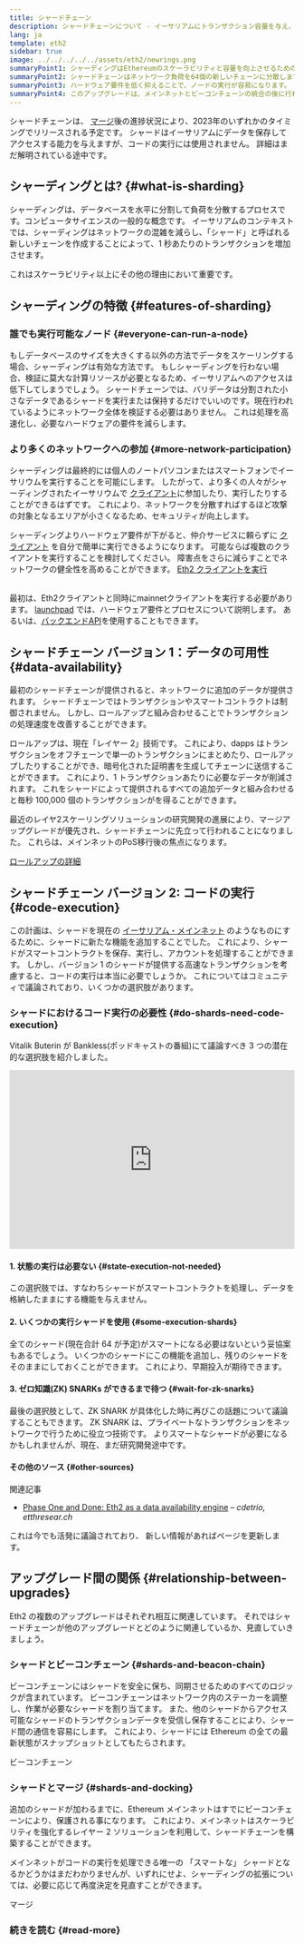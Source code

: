 ```yaml
---
title: シャードチェーン
description: シャードチェーンについて - イーサリアムにトランザクション容量を与え、実行を容易にするネットワークのパーティション。
lang: ja
template: eth2
sidebar: true
image: ../../../../../assets/eth2/newrings.png
summaryPoint1: シャーディングはEthereumのスケーラビリティと容量を向上させるための、マルチフェーズのアップグレードです。
summaryPoint2: シャードチェーンはネットワーク負荷を64個の新しいチェーンに分散します。
summaryPoint3: ハードウェア要件を低く抑えることで、ノードの実行が容易になります。
summaryPoint4: このアップグレードは、メインネットとビーコンチェーンの統合の後に行われる予定です。
---
```


<UpgradeStatus dateKey="page-eth2-upgrades-shards-date">
    シャードチェーンは、 <a href="/eth2/merge/">マージ</a>後の進捗状況により、2023年のいずれかのタイミングでリリースされる予定です。 シャードはイーサリアムにデータを保存してアクセスする能力を与えますが、コードの実行には使用されません。 詳細はまだ解明されている途中です。
</UpgradeStatus>

## シャーディングとは? {#what-is-sharding}

シャーディングは、データベースを水平に分割して負荷を分散するプロセスです。コンピュータサイエンスの一般的な概念です。 イーサリアムのコンテキストでは、シャーディングはネットワークの混雑を減らし、「シャード」と呼ばれる新しいチェーンを作成することによって、1 秒あたりのトランザクションを増加させます。

これはスケーラビリティ以上にその他の理由において重要です。

## シャーディングの特徴 {#features-of-sharding}

### 誰でも実行可能なノード {#everyone-can-run-a-node}

もしデータベースのサイズを大きくする以外の方法でデータをスケーリングする場合、シャーディングは有効な方法です。 もしシャーディングを行わない場合、検証に莫大な計算リソースが必要となるため、イーサリアムへのアクセスは低下してしまうでしょう。 シャードチェーンでは、バリデータは分割された小さなデータであるシャードを実行または保持するだけでいいのです。現在行われているようにネットワーク全体を検証する必要はありません。 これは処理を高速化し、必要なハードウェアの要件を減らします。

### より多くのネットワークへの参加 {#more-network-participation}

シャーディングは最終的には個人のノートパソコンまたはスマートフォンでイーサリウムを実行することを可能にします。 したがって、より多くの人々がシャーディングされたイーサリウムで [クライアント](/developers/docs/nodes-and-clients/)に参加したり、実行したりすることができるはずです。 これにより、ネットワークを分散すればするほど攻撃の対象となるエリアが小さくなるため、セキュリティが向上します。

シャーディングよりハードウェア要件が下がると、仲介サービスに頼らずに [クライアント](/developers/docs/nodes-and-clients/) を自分で簡単に実行できるようになります。 可能ならば複数のクライアントを実行することを検討してください。 障害点をさらに減らすことでネットワークの健全性を高めることができます。 [Eth2 クライアントを実行](/eth2/get-involved/)

<br />

<InfoBanner isWarning={true}>
  最初は、Eth2クライアントと同時にmainnetクライアントを実行する必要があります。 <a href="https://launchpad.ethereum.org" target="_blank">launchpad</a> では、ハードウェア要件とプロセスについて説明します。 あるいは、<a href="/developers/docs/apis/backend/#available-libraries">バックエンドAPI</a>を使用することもできます。
</InfoBanner>

## シャードチェーン バージョン 1：データの可用性 {#data-availability}

最初のシャードチェーンが提供されると、ネットワークに追加のデータが提供されます。 シャードチェーンではトランザクションやスマートコントラクトは制御されません。 しかし、ロールアップと組み合わせることでトランザクションの処理速度を改善することができます。

ロールアップは、現在「レイヤー 2」技術です。 これにより、dapps はトランザクションをオフチェーンで単一のトランザクションにまとめたり、ロールアップしたりすることができ、暗号化された証明書を生成してチェーンに送信することができます。 これにより、1 トランザクションあたりに必要なデータが削減されます。 これをシャードによって提供されるすべての追加データと組み合わせると毎秒 100,000 個のトランザクションがを得ることができます。

<InfoBanner isWarning={false}>
  最近のレイヤ2スケーリングソリューションの研究開発の進展により、マージアップグレードが優先され、シャードチェーンに先立って行われることになりました。 これらは、メインネットのPoS移行後の焦点になります。

[ロールアップの詳細](/developers/docs/scaling/layer-2-rollups/)
</InfoBanner>

## シャードチェーン バージョン 2: コードの実行 {#code-execution}

この計画は、シャードを現在の [イーサリアム・メインネット](/glossary/#mainnet) のようなものにするために、シャードに新たな機能を追加することでした。 これにより、シャードがスマートコントラクトを保存、実行し、アカウントを処理することができます。 しかし、バージョン 1 のシャードが提供する高速なトランザクションを考慮すると、コードの実行は本当に必要でしょうか。 これについてはコミュニティで議論されており、いくつかの選択肢があります。

### シャードにおけるコード実行の必要性 {#do-shards-need-code-execution}

Vitalik Buterin が Bankless(ポッドキャストの番組)にて議論すべき 3 つの潜在的な選択肢を紹介しました。

<iframe width="100%" height="315" src="https://www.youtube.com/embed/-R0j5AMUSzA?start=5841" frameborder="0" allow="accelerometer; autoplay; clipboard-write; encrypted-media; gyroscope; picture-in-picture" allowfullscreen mark="crwd-mark"></iframe>

#### 1. 状態の実行は必要ない {#state-execution-not-needed}

この選択肢では、すなわちシャードがスマートコントラクトを処理し、データを格納したままにする機能を与えません。

#### 2. いくつかの実行シャードを使用 {#some-execution-shards}

全てのシャード(現在合計 64 が予定)がスマートになる必要はないという妥協案もあるでしょう。 いくつかのシャードにこの機能を追加し、残りのシャードをそのままにしておくことができます。 これにより、早期投入が期待できます。

#### 3. ゼロ知識(ZK) SNARKs ができるまで待つ {#wait-for-zk-snarks}

最後の選択肢として、ZK SNARK が具体化した時に再びこの話題について議論することもできます。 ZK SNARK は、プライベートなトランザクションをネットワークで行うために役立つ技術です。 よりスマートなシャードが必要になるかもしれませんが、現在、まだ研究開発途中です。

#### その他のソース {#other-sources}

関連記事

- [Phase One and Done: Eth2 as a data availability engine](https://ethresear.ch/t/phase-one-and-done-eth2-as-a-data-availability-engine/5269/8) – _cdetrio, etthresear.ch_

これは今でも活発に議論されており、 新しい情報があればページを更新します。

## アップグレード間の関係 {#relationship-between-upgrades}

Eth2 の複数のアップグレードはそれぞれ相互に関連しています。 それではシャードチェーンが他のアップグレードとどのように関連しているか、見直していきましょう。

### シャードとビーコンチェーン {#shards-and-beacon-chain}

ビーコンチェーンにはシャードを安全に保ち、同期させるためのすべてのロジックが含まれています。 ビーコンチェーンはネットワーク内のステーカーを調整し、作業が必要なシャードを割り当てます。 また、他のシャードからアクセス可能なシャードのトランザクションデータを受信し保存することにより、シャード間の通信を容易にします。 これにより、シャードには Ethereum の全ての最新状態がスナップショットとしてもたらされます。

<ButtonLink to="/eth2/beacon-chain/">ビーコンチェーン</ButtonLink>

### シャードとマージ {#shards-and-docking}

追加のシャードが加わるまでに、Ethereum メインネットはすでにビーコンチェーンにより、保護される事になります。 これにより、メインネットはスケーラビリティを強化するレイヤー 2 ソリューションを利用して、シャードチェーンを構築することができます。

メインネットがコードの実行を処理できる唯一の 「スマートな」 シャードとなるかどうかはまだわかりませんが、いずれにせよ、シャーディングの拡張については、必要に応じて再度決定を見直すことができます。

<ButtonLink to="/eth2/merge/">マージ</ButtonLink>

<Divider />

### 続きを読む {#read-more}

<Eth2ShardChainsList />
